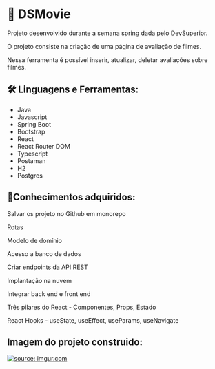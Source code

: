 <h1>  🚀 DSMovie </h1> 

<p>Projeto desenvolvido durante a semana spring dada pelo DevSuperior.</p>
<p> O projeto consiste na criação de uma página de avaliação de filmes.</p>
<p> Nessa ferramenta é possível inserir, atualizar, deletar avaliações sobre filmes. </p>

 <h2>🛠 Linguagens e Ferramentas:</h2>
<ul><li>Java</li>
    <li>Javascript</li>
    <li>Spring Boot</li>
    <li>Bootstrap</li>
    <li>React</li>
    <li>React Router DOM</li>
    <li>Typescript</li>
    <li>Postaman</li>
    <li>H2</li>
    <li>Postgres</li>
    </ul>
 
 
<h2>📝Conhecimentos adquiridos:</h2>
 
 <p>Salvar os projeto no Github em monorepo</p>
 <p>Rotas</p>
 <p>Modelo de domínio</p>
 <p>Acesso a banco de dados</p>
 <pEstruturar o back end no padrão camada</p>
 <p>Criar endpoints da API REST</p>
 <p>Implantação na nuvem</p>
 <p>Integrar back end e front end</p>
 <p>Três pilares do React - Componentes, Props, Estado</p>
 <p>React Hooks - useState, useEffect, useParams, useNavigate</p>
 
 
 <h2>Imagem do projeto construido:</h2>
 
<a href="https://imgur.com/7Eez2sN"><img src="https://i.imgur.com/7Eez2sN.png" title="source: imgur.com" /></a>
